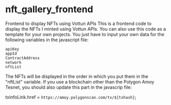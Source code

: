 # nft_gallery_frontend
Frontend to display NFTs using Vottun APIs This is a frontend code to display the NFTs I minted using Vottun APIs. You can also use this code as a template for your own projects. You just have to input your own data for the following variables in the javascript file:

    apiKey 
    appId
    ContractAddress
    network
    nftList

The NFTs will be displayed in the order in which you put them in the "nftList" variable.
If you use a blockchain other than the Polygon Amoy Tesnet, you should also update this part in the javascrip file:

txinfoLink.href = `https://amoy.polygonscan.com/tx/${txhash}`;
    
